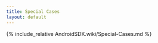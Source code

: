 ```yaml
---
title: Special Cases
layout: default
---
```


{% include_relative AndroidSDK.wiki/Special-Cases.md %}